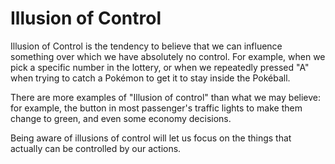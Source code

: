 # Illusion of Control

Illusion of Control is the tendency to believe that we can influence something over which we have absolutely no control. For example, when we pick a specific number in the lottery, or when we repeatedly pressed "A" when trying to catch a Pokémon to get it to stay inside the Pokéball.

There are more examples of "Illusion of control" than what we may believe: for example, the button in most passenger's traffic lights to make them change to green, and even some economy decisions.

Being aware of illusions of control will let us focus on the things that actually can be controlled by our actions.
